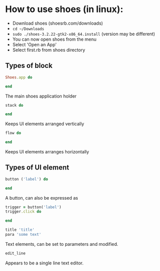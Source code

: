# How to use shoes (in linux):

* Download shoes (shoesrb.com/downloads)
* `cd ~/Downloads`
* `sudo ./shoes-3.2.22-gtk2-x86_64.install` (version may be different)
* You can now open shoes from the menu
* Select 'Open an App'
* Select first.rb from shoes directory

## Types of block

```ruby
Shoes.app do

end
```

The main shoes application holder

```ruby
stack do

end
```

Keeps UI elements arranged vertically

```ruby
flow do 

end
```

Keeps UI elements arranges horizontally

## Types of UI element

```ruby
button ('label') do

end
```

A button, can also be expressed as

```ruby
trigger = button('label')
trigger.click do

end
```

```ruby
title 'title'
para 'some text'
```

Text elements, can be set to parameters and modified.

```ruby
edit_line
```

Appears to be a single line text editor.

